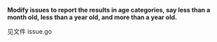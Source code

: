 **Modify issues to report the results in age categories, say less than a month old, less than a year old, and more than a year old.**

见文件 issue.go


